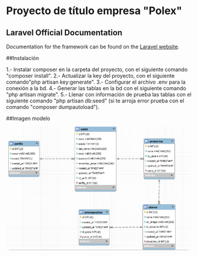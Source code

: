 # Proyecto de título empresa "Polex"

## Laravel Official Documentation

Documentation for the framework can be found on the [Laravel website](http://laravel.com/docs).

##Instalación

1.- Instalar composer en la carpeta del proyecto, con el siguiente comando "composer install".
2.- Actualizar la key del proyecto, con el siguiente comando"php artisan key:generate".
3.- Configurar el archivo .env para la conexión a la bd.
4.- Generar las tablas en la bd con el siguiente comando "php artisan migrate".
5.- Llenar con información de prueba las tablas con el siguiente comando "php artisan db:seed" (si te arroja error prueba con el comando "composer dumpautoload").


##Imagen modelo

![alt tag](public\images\modelo.png)
